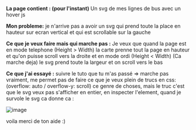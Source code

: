 **La page contient : (pour l'instant)**
  Un svg de mes lignes de bus avec un hover js
  
  
**Mon probleme:**
  je n'arrive pas a avoir un svg qui prend toute la place en hauteur sur ecran vertical et qui est scrollable sur la gauche


**Ce que je veux faire mais qui marche pas :** 
  Je veux que quand la page est  en mode telephone (Height > Width)
    la carte prenne tout la page en hauteur et qu'on puisse scroll vers la droite
  et en mode ordi (Height < Width) 
    (Ca marche deja) le svg prend toute la largeur et on scroll vers le bas
    
**Ce que j'ai essayé :**
  suivre le tuto que tu m'as passé => marche pas vraiment, me permet pas de faire ce que je veux
  plein de trucs en css: (overflow: auto / overflow-y: scroll) ce genre de choses,
    mais le truc c'est que le svg veux pas s'afficher en entier, en inspecter l'element, quand je survole le svg ca donne ca :
      
  ![image](https://user-images.githubusercontent.com/65538436/168276756-5e6b94a2-6d9d-45a8-ac2a-9561a1402ce0.png)

voila merci de ton aide :)
